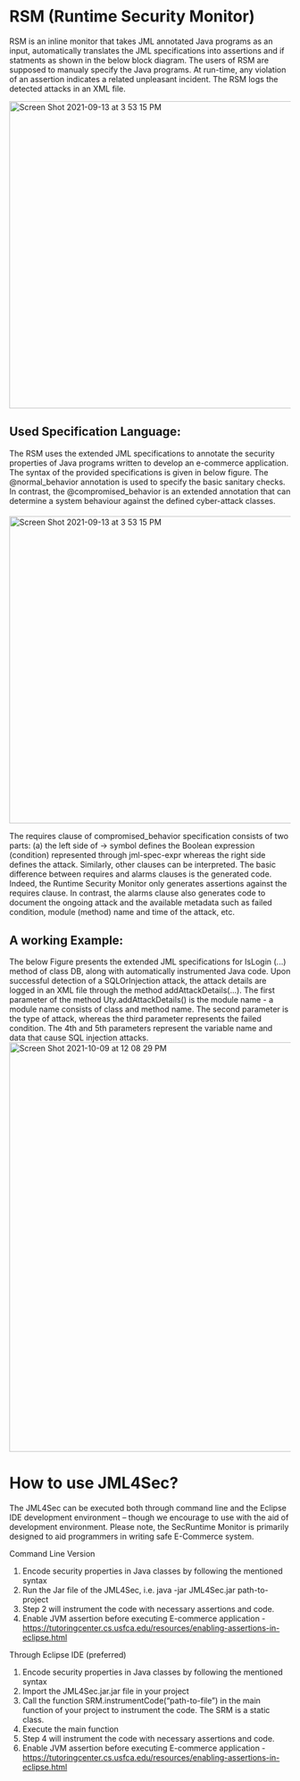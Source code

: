 # RSM (Runtime Security Monitor)
RSM is an inline monitor that takes JML annotated Java programs as an input, automatically translates the JML specifications into assertions and if statments as shown in the below block diagram. The users of RSM are supposed to manualy specify the Java programs.  At run-time, any violation of an assertion indicates a related unpleasant incident. The RSM logs the detected attacks in an XML file.


<img width="550" alt="Screen Shot 2021-09-13 at 3 53 15 PM" src="https://user-images.githubusercontent.com/1769347/136646721-6694d4b6-12d5-4fd6-867f-ace2b6af0bb5.png">


<h2> Used Specification Language: </h2>
The RSM uses the extended JML specifications to annotate the security properties of Java programs written to develop an e-commerce application.  The syntax of the provided specifications is given in below figure. The @normal_behavior annotation is used to specify the basic sanitary checks. In contrast, the @compromised_behavior is an extended annotation that can determine a system behaviour against the defined cyber-attack classes.
<h4> </h4>
<img width="550" alt="Screen Shot 2021-09-13 at 3 53 15 PM" src="https://user-images.githubusercontent.com/1769347/136647147-cc6c5610-6158-4d37-a8cc-912c756cab86.png">

The requires clause of compromised_behavior specification consists of two parts: (a) the left side of -> symbol defines the Boolean expression (condition) represented through jml-spec-expr whereas the right side defines the attack. Similarly, other clauses can be interpreted. The basic difference between requires and alarms clauses is the generated code. Indeed, the Runtime Security Monitor only generates assertions against the requires clause. In contrast, the alarms clause also generates code to document the ongoing attack and the available metadata such as failed condition, module (method) name and time of the attack, etc.  

<h2> A working Example: </h2>
The below Figure presents the extended JML specifications for IsLogin (...) method of class DB, along with automatically instrumented Java code. Upon successful detection of a SQLOrInjection attack, the attack details are logged in an XML file through the method addAttackDetails(...). The first parameter of the method Uty.addAttackDetails() is the module name - a module name consists of class and method name. The second parameter is the type of attack, whereas the third parameter represents the failed condition. The 4th and 5th parameters represent the variable name and data that cause SQL injection attacks.



<img width="733" alt="Screen Shot 2021-10-09 at 12 08 29 PM" src="https://user-images.githubusercontent.com/1769347/136648159-e8f7df62-7c19-4b57-9d30-ce8b2f8594a0.png">

  
# How to use JML4Sec?

The JML4Sec can be executed both through command line and the Eclipse IDE development environment – though we encourage to use with the aid of development environment. Please note, the SecRuntime Monitor is primarily designed to aid programmers in writing safe E-Commerce system. 

Command Line Version
1.	Encode security properties in Java classes by following the mentioned syntax
2.	Run the Jar file of the JML4Sec, i.e. java -jar JML4Sec.jar path-to-project
3.	Step 2 will instrument the code with necessary assertions and code.
4.	Enable JVM assertion before executing E-commerce application - https://tutoringcenter.cs.usfca.edu/resources/enabling-assertions-in-eclipse.html
  
Through Eclipse IDE (preferred)
1.	Encode security properties in Java classes by following the mentioned syntax
2.	Import the JML4Sec.jar.jar file in your project
3.	Call the function SRM.instrumentCode(“path-to-file”) in the main function of your project to instrument the code. The SRM is a static class.
4.	Execute the main function
5.	Step 4 will instrument the code with necessary assertions and code.
6.	Enable JVM assertion before executing E-commerce application - https://tutoringcenter.cs.usfca.edu/resources/enabling-assertions-in-eclipse.html



